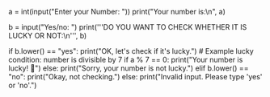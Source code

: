 a = int(input("Enter your Number: "))
print("Your number is:\n", a)

b = input("Yes/no: ")
print('''DO YOU WANT TO CHECK WHETHER IT IS LUCKY OR NOT:\n''', b)

if b.lower() == "yes":
    print("OK, let's check if it's lucky.")
    # Example lucky condition: number is divisible by 7
    if a % 7 == 0:
        print("Your number is lucky! 🎉")
    else:
        print("Sorry, your number is not lucky.")
elif b.lower() == "no":
    print("Okay, not checking.")
else:
    print("Invalid input. Please type 'yes' or 'no'.")
